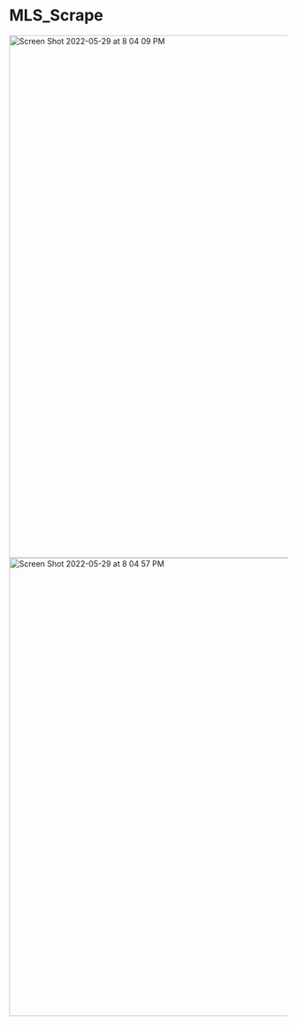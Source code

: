 # MLS_Scrape
<img width="943" alt="Screen Shot 2022-05-29 at 8 04 09 PM" src="https://user-images.githubusercontent.com/79609464/170904234-fe8814d0-392a-4241-9f5e-18cb2e15960e.png">
<img width="827" alt="Screen Shot 2022-05-29 at 8 04 57 PM" src="https://user-images.githubusercontent.com/79609464/170904252-e3828912-0590-44cf-a18e-d010ec723cc9.png">
